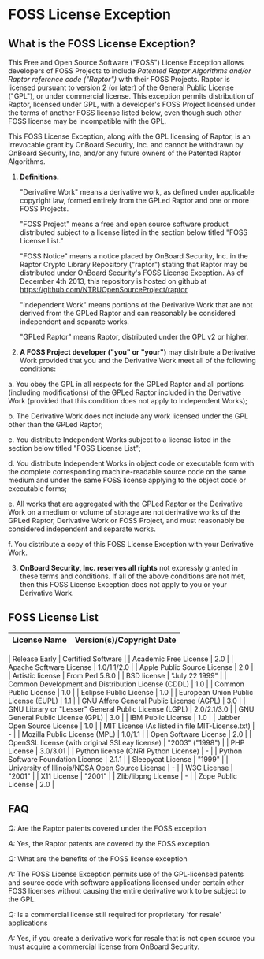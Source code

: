 FOSS License Exception
==========================================

What is the FOSS License Exception?
------------------------------------------
This Free and Open Source Software ("FOSS") License Exception allows developers of FOSS Projects to include *Patented Raptor Algorithms and/or Raptor reference code ("Raptor")* with their FOSS Projects. Raptor is licensed pursuant to version 2 (or later) of the General Public License ("GPL"), or under commercial license. This exception permits distribution of Raptor, licensed under GPL, with a developer's FOSS Project licensed under the terms of another FOSS license listed below, even though such other FOSS license may be incompatible with the GPL.

This FOSS License Exception, along with the GPL licensing of Raptor, is an irrevocable grant by OnBoard Security, Inc. and cannot be withdrawn by OnBoard Security, Inc, and/or any future owners of the Patented Raptor Algorithms.

1. **Definitions.**

    "Derivative Work" means a derivative work, as defined under applicable copyright law, formed entirely from the GPLed Raptor and one or more FOSS Projects.

    "FOSS Project" means a free and open source software product distributed subject to a license listed in the section below titled "FOSS License List."

    "FOSS Notice" means a notice placed by OnBoard Security, Inc. in the Raptor Crypto Library Repository ("raptor") stating that Raptor may be distributed under OnBoard Security's FOSS License Exception. As of December 4th 2013, this repository is hosted on github at https://github.com/NTRUOpenSourceProject/raptor

    "Independent Work" means portions of the Derivative Work that are not derived from the GPLed Raptor and can reasonably be considered independent and separate works.

    "GPLed Raptor" means Raptor, distributed under the GPL v2 or higher.

2.  **A FOSS Project developer ("you" or "your")** may distribute a Derivative Work provided that you and the Derivative Work meet all of the following conditions:

  a. You obey the GPL in all respects for the GPLed Raptor and all portions (including modifications) of the GPLed Raptor included in the Derivative Work (provided that this condition does not apply to Independent Works);
  
  b. The Derivative Work does not include any work licensed under the GPL other than the GPLed Raptor;
  
  c. You distribute Independent Works subject to a license listed in the section below titled "FOSS License List";
  
  d. You distribute Independent Works in object code or executable form with the complete corresponding machine-readable source code on the same medium and under the same FOSS license applying to the object code or executable forms;
  
  e. All works that are aggregated with the GPLed Raptor or the Derivative Work on a medium or volume of storage are not derivative works of the GPLed Raptor, Derivative Work or FOSS Project, and must reasonably be considered independent and separate works.
  
  f. You distribute a copy of this FOSS License Exception with your Derivative Work.

3. **OnBoard Security, Inc. reserves all rights** not expressly granted in these terms and conditions. If all of the above conditions are not met, then this FOSS License Exception does not apply to you or your Derivative Work.


FOSS License List
------------------
| License Name 	| Version(s)/Copyright Date | 
| ------------- |:-------------:|

 | Release Early  | 	Certified Software | 
 | Academic Free License  | 	2.0 | 
 | Apache Software License 	 | 1.0/1.1/2.0 | 
 | Apple Public Source License  | 2.0 | 
 | Artistic license  | 	From Perl   5.8.0 | 
 | BSD license  | 	"July 22 1999" | 
 | Common Development and Distribution License (CDDL) 	 | 1.0 | 
 | Common Public License  | 	1.0 | 
 | Eclipse Public License 	 | 1.0 | 
 | European Union Public License (EUPL)  | 	1.1 | 
 | GNU Affero General Public License (AGPL)  | 	3.0 | 
 | GNU Library or "Lesser" General Public License (LGPL) |  	2.0/2.1/3.0 | 
 | GNU General Public License (GPL)  | 	3.0 | 
 | IBM Public License 	 | 1.0 | 
 | Jabber Open Source License  | 	1.0 | 
 | MIT License (As listed in file MIT-License.txt) |  	- | 
 | Mozilla Public License (MPL) 	 | 1.0/1.1 | 
 | Open Software License  | 	2.0 | 
 | OpenSSL license (with original SSLeay license) 	 | "2003" ("1998") | 
 | PHP License 	 | 3.0/3.01 | 
 | Python license (CNRI Python License)  | 	- | 
 | Python Software Foundation License  | 	2.1.1 | 
 | Sleepycat License  | 	"1999" | 
 | University of Illinois/NCSA Open Source License 	 | - | 
 | W3C License  | "2001" | 
 | X11 License  | 	"2001" | 
 | Zlib/libpng License  | 	- | 
 | Zope Public License  | 	2.0  | 

FAQ
----

*Q:* Are the Raptor patents covered under the FOSS exception

*A:* Yes, the Raptor patents are covered by the FOSS exception 

*Q:* What are the benefits of the FOSS license exception

*A:* The FOSS License Exception permits use of the GPL-licensed patents and source code 
with software applications licensed under certain other FOSS licenses without causing the entire derivative work to be subject to the GPL.

*Q:* Is a commercial license still required for proprietary 'for resale' applications

*A:* Yes, if you create a derivative work for resale that is not open source you must acquire a commercial license from OnBoard Security.


